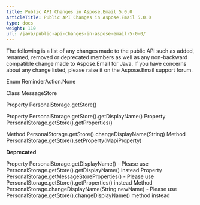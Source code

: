 ```yaml
---
title: Public API Changes in Aspose.Email 5.0.0
ArticleTitle: Public API Changes in Aspose.Email 5.0.0
type: docs
weight: 110
url: /java/public-api-changes-in-aspose-email-5-0-0/
---
```


The following is a list of any changes made to the public API such as added, renamed, removed or deprecated members as well as any non-backward compatible change made to Aspose.Email for Java. If you have concerns about any change listed, please raise it on the Aspose.Email support forum.

Enum ReminderAction.None

Class MessageStore

Property PersonalStorage.getStore()

Property PersonalStorage.getStore().getDisplayName()
Property PersonalStorage.getStore().getProperties()

Method PersonalStorage.getStore().changeDisplayName(String)
Method PersonalStorage.getStore().setProperty(MapiProperty)

**Deprecated**

Property PersonalStorage.getDisplayName() - Please use PersonalStorage.getStore().getDisplayName() instead
Property PersonalStorage.getMessageStoreProperties() - Please use PersonalStorage.getStore().getProperties() instead
Method PersonalStorage.changeDisplayName(String newName) - Please use PersonalStorage.getStore().changeDisplayName() method instead
